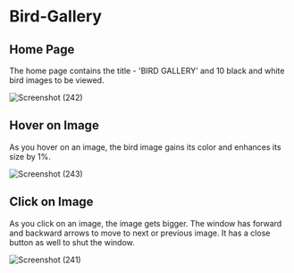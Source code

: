 # Bird-Gallery

## Home Page
The home page contains the title - 'BIRD GALLERY' and 10 black and white bird images to be viewed.

![Screenshot (242)](https://user-images.githubusercontent.com/32364768/56664479-cb7bf600-66c5-11e9-8d77-6947355747d2.png)

## Hover on Image
As you hover on an image, the bird image gains its color and enhances its size by 1%. 

![Screenshot (243)](https://user-images.githubusercontent.com/32364768/56664619-0bdb7400-66c6-11e9-8424-9209d8ce9224.png)

## Click on Image
As you click on an image, the image gets bigger. The window has forward and backward arrows to move to next or previous image. It has a close button as well to shut the window.

![Screenshot (241)](https://user-images.githubusercontent.com/32364768/56663655-3cbaa980-66c4-11e9-85bd-3832b95feba7.png)
